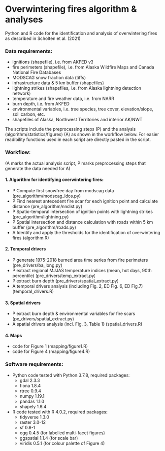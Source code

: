 # Overwintering fires algorithm & analyses
Python and R code for the identification and analysis of overwintering fires as described in Scholten et al. (2021)

### Data requirements:
- ignitions (shapefile), i.e. from AKFED v3
- fire perimeters (shapefile), i.e. from Alaska Wildfire Maps and Canada National Fire Databases
- MODSCAG snow fraction data (tiffs)
- infrastructure data & 5 km buffer (shapefiles)
- lightning strikes (shapefiles, i.e. from Alaska lightning detection network)
- temperature and fire weather data, i.e. from NARR
- burn depth, i.e. from AKFED
- environmental variables, i.e. tree species, tree cover, elevation/slope, soil carbon, etc.
- shapefiles of Alaska, Northwest Territories and interior AK/NWT

The scripts include the preprocessing steps (P) and the analysis (algorithm/statistics/figures) (A) as shown in the workflow below.
For easier readibility functions used in each script are directly pasted in the script.

### Workflow: 
(A marks the actual analysis script, P marks preprocessing steps that generate the data needed for A)
#### 1. Algorithm for identifying overwintering fires:
- P Compute first snowfree day from modscag data (pre_algorithm/modscag_ldos.py) 
- P Find nearest antecedent fire scar for each ignition point and calculate distance (pre_algorithm/nndist.py)
- P Spatio-temporal intersection of ignition points with lightning strikes (pre_algorithm/lightning.py)
- P Spatial intersection and distance calculation with roads within 5 km buffer (pre_algorithm/roads.py)
- A Identify and apply the thresholds for the identification of overwintering fires (algorithm.R)
#### 2. Temporal drivers
- P generate 1975-2018 burned area time series from fire perimeters (pre_drivers/ba_long.py)
- P extract regional MJJAS temperature indices (mean, hot days, 90th percentile) (pre_drivers/temp_extract.py)
- P extract burn depth (pre_drivers/spatial_extract.py)
- A temporal drivers analysis (including Fig. 2, ED Fig. 6, ED Fig.7) (temporal_drivers.R)
#### 3. Spatial drivers
- P extract burn depth & environmental variables for fire scars (pe_drivers/spatial_extract.py)
- A spatial drivers analysis (incl. Fig. 3, Table 1) (spatial_drivers.R)
#### 4. Maps
- code for Figure 1 (mapping/figure1.R)
- code for Figure 4 (mapping/figure4.R)

### Software requirements:
- Python code tested with Python 3.7.8, required packages:
  - gdal 2.3.3
  - fiona 1.8.4
  - rtree 0.9.4
  - numpy 1.19.1
  - pandas 1.1.0
  - shapely 1.6.4
- R code tested with R 4.0.2, required packages:
  - tidyverse 1.3.0
  - raster 3.0-12
  - sf 0.8-1
  - egg 0.4.5 (for labelled multi-facet figures)
  - ggspatial 1.1.4 (for scale bar)
  - viridis 0.5.1 (for colour palette of Figure 4)
